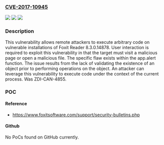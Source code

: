 ### [CVE-2017-10945](https://cve.mitre.org/cgi-bin/cvename.cgi?name=CVE-2017-10945)
![](https://img.shields.io/static/v1?label=Product&message=Foxit%20Reader&color=blue)
![](https://img.shields.io/static/v1?label=Version&message=n%2Fa&color=blue)
![](https://img.shields.io/static/v1?label=Vulnerability&message=CWE-416-Use%20After%20Free&color=brighgreen)

### Description

This vulnerability allows remote attackers to execute arbitrary code on vulnerable installations of Foxit Reader 8.3.0.14878. User interaction is required to exploit this vulnerability in that the target must visit a malicious page or open a malicious file. The specific flaw exists within the app.alert function. The issue results from the lack of validating the existence of an object prior to performing operations on the object. An attacker can leverage this vulnerability to execute code under the context of the current process. Was ZDI-CAN-4855.

### POC

#### Reference
- https://www.foxitsoftware.com/support/security-bulletins.php

#### Github
No PoCs found on GitHub currently.

